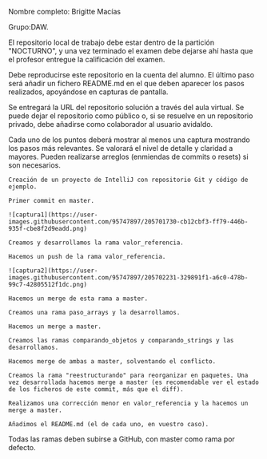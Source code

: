 Nombre completo: Brigitte Macías

Grupo:DAW.

El repositorio local de trabajo debe estar dentro de la partición "NOCTURNO", y una vez terminado el examen debe dejarse ahí hasta que el profesor entregue la calificación del examen.

Debe reproducirse este repositorio en la cuenta del alumno. El último paso será añadir un fichero README.md en el que deben aparecer los pasos realizados, apoyándose en capturas de pantalla.

Se entregará la URL del repositorio solución a través del aula virtual. Se puede dejar el repositorio como público o, si se resuelve en un repositorio privado, debe añadirse como colaborador al usuario avidaldo.

Cada uno de los puntos deberá mostrar al menos una captura mostrando los pasos más relevantes. Se valorará el nivel de detalle y claridad a mayores. Pueden realizarse arreglos (enmiendas de commits o resets) si son necesarios.

    Creación de un proyecto de IntelliJ con repositorio Git y código de ejemplo.

    Primer commit en master.
    
    ![captura1](https://user-images.githubusercontent.com/95747897/205701730-cb12cbf3-ff79-446b-935f-cbe8f2d9eadd.png)

    Creamos y desarrollamos la rama valor_referencia.

    Hacemos un push de la rama valor_referencia.
    
    ![captura2](https://user-images.githubusercontent.com/95747897/205702231-329891f1-a6c0-478b-99c7-42805512f1dc.png)

    Hacemos un merge de esta rama a master.

    Creamos una rama paso_arrays y la desarrollamos.

    Hacemos un merge a master.

    Creamos las ramas comparando_objetos y comparando_strings y las desarrollamos.

    Hacemos merge de ambas a master, solventando el conflicto.

    Creamos la rama "reestructurando" para reorganizar en paquetes. Una vez desarrollada hacemos merge a master (es recomendable ver el estado de los ficheros de este commit, más que el diff).

    Realizamos una corrección menor en valor_referencia y la hacemos un merge a master.

    Añadimos el README.md (el de cada uno, en vuestro caso).

Todas las ramas deben subirse a GitHub, con master como rama por defecto.
